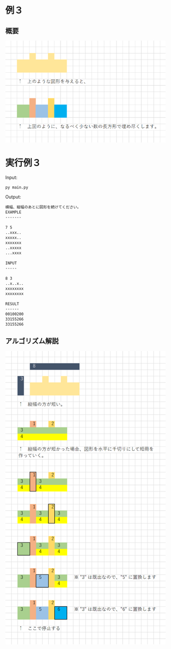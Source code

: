 # 例３

## 概要

![例３概要](./img/202501__pg__30-0005--explain-o3o3.png)  


# 実行例３

Input:  

```shell
py main.py
```

Output:  

```plaintext
横幅、縦幅のあとに図形を続けてください。
EXAMPLE
-------

7 5
..xxx..
xxxxx..
xxxxxxx
..xxxxx
...xxxx

INPUT
-----

8 3
..x..x..
xxxxxxxx
xxxxxxxx

RESULT
------
00100200
33155266
33155266
```


## アルゴリズム解説

![例３解説](./img/202501__pg__30-0005--explain-o3o4.png)  
